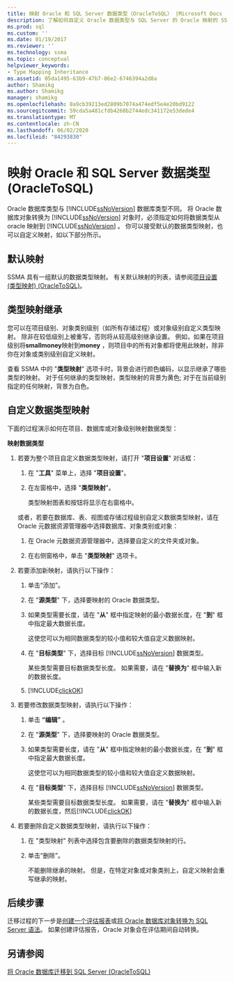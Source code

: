 ```yaml
---
title: 映射 Oracle 和 SQL Server 数据类型（OracleToSQL） |Microsoft Docs
description: 了解如何自定义 Oracle 数据类型与 SQL Server 的 Oracle 映射的 SSMA 或接受默认值。
ms.prod: sql
ms.custom: ''
ms.date: 01/19/2017
ms.reviewer: ''
ms.technology: ssma
ms.topic: conceptual
helpviewer_keywords:
- Type Mapping Inheritance
ms.assetid: 05da1495-63b9-47b7-86e2-6746394a2d8a
author: Shamikg
ms.author: Shamikg
manager: shamikg
ms.openlocfilehash: 8a9cb39213ed2809b7074a474edf5e4e20bd9122
ms.sourcegitcommit: 59cda5a481cfdb4268b2744edc341172e53dede4
ms.translationtype: MT
ms.contentlocale: zh-CN
ms.lasthandoff: 06/02/2020
ms.locfileid: "84293830"
---
```

# <a name="mapping-oracle-and-sql-server-data-types-oracletosql"></a>映射 Oracle 和 SQL Server 数据类型 (OracleToSQL)
Oracle 数据库类型与 [!INCLUDE[ssNoVersion](../../includes/ssnoversion-md.md)] 数据库类型不同。 将 Oracle 数据库对象转换为 [!INCLUDE[ssNoVersion](../../includes/ssnoversion-md.md)] 对象时，必须指定如何将数据类型从 oracle 映射到 [!INCLUDE[ssNoVersion](../../includes/ssnoversion-md.md)] 。 你可以接受默认的数据类型映射，也可以自定义映射，如以下部分所示。  
  
## <a name="default-mappings"></a>默认映射  
SSMA 具有一组默认的数据类型映射。 有关默认映射的列表，请参阅[项目设置 &#40;类型映射&#41; &#40;OracleToSQL&#41;](../../ssma/oracle/project-settings-type-mapping-oracletosql.md)。  
  
## <a name="type-mapping-inheritance"></a>类型映射继承  
您可以在项目级别、对象类别级别（如所有存储过程）或对象级别自定义类型映射。 除非在较低级别上被重写，否则将从较高级别继承设置。 例如，如果在项目级别将**smallmoney**映射到**money** ，则项目中的所有对象都将使用此映射，除非你在对象或类别级别自定义映射。  
  
查看 SSMA 中的 "**类型映射**" 选项卡时，背景会进行颜色编码，以显示继承了哪些类型的映射。 对于任何继承的类型映射，类型映射的背景为黄色; 对于在当前级别指定的任何映射，背景为白色。  
  
## <a name="customizing-data-type-mappings"></a>自定义数据类型映射  
下面的过程演示如何在项目、数据库或对象级别映射数据类型：  
  
**映射数据类型**  
  
1.  若要为整个项目自定义数据类型映射，请打开 "**项目设置**" 对话框：  
  
    1.  在 "**工具**" 菜单上，选择 "**项目设置**"。  
  
    2.  在左窗格中，选择 "**类型映射**"。  
  
        类型映射图表和按钮将显示在右窗格中。  
  
    或者，若要在数据库、表、视图或存储过程级别自定义数据类型映射，请在 Oracle 元数据资源管理器中选择数据库、对象类别或对象：  
  
    1.  在 Oracle 元数据资源管理器中，选择要自定义的文件夹或对象。  
  
    2.  在右侧窗格中，单击 "**类型映射**" 选项卡。  
  
2.  若要添加新映射，请执行以下操作：  
  
    1.  单击“添加”。  
  
    2.  在 "**源类型**" 下，选择要映射的 Oracle 数据类型。  
  
    3.  如果类型需要长度，请在 "**从**" 框中指定映射的最小数据长度，在 "**到**" 框中指定最大数据长度。  
  
        这使您可以为相同数据类型的较小值和较大值自定义数据映射。  
  
    4.  在 "**目标类型**" 下，选择目标 [!INCLUDE[ssNoVersion](../../includes/ssnoversion-md.md)] 数据类型。  
  
        某些类型需要目标数据类型长度。 如果需要，请在 "**替换为**" 框中输入新的数据长度。  
  
    5.  [!INCLUDE[clickOK](../../includes/clickok-md.md)]  
  
3.  若要修改数据类型映射，请执行以下操作：  
  
    1.  单击 **“编辑”** 。  
  
    2.  在 "**源类型**" 下，选择要映射的 Oracle 数据类型。  
  
    3.  如果类型需要长度，请在 "**从**" 框中指定映射的最小数据长度，在 "**到**" 框中指定最大数据长度。  
  
        这使您可以为相同数据类型的较小值和较大值自定义数据映射。  
  
    4.  在 "**目标类型**" 下，选择目标 [!INCLUDE[ssNoVersion](../../includes/ssnoversion-md.md)] 数据类型。  
  
        某些类型需要目标数据类型长度。 如果需要，请在 "**替换为**" 框中输入新的数据长度，然后[!INCLUDE[clickOK](../../includes/clickok-md.md)]  
  
4.  若要删除自定义数据类型映射，请执行以下操作：  
  
    1.  在 "类型映射" 列表中选择包含要删除的数据类型映射的行。  
  
    2.  单击“删除”。  
  
        不能删除继承的映射。 但是，在特定对象或对象类别上，自定义映射会重写继承的映射。  
  
## <a name="next-steps"></a>后续步骤  
迁移过程的下一步是[创建一个评估报表](assessing-oracle-schemas-for-conversion-oracletosql.md)或[将 Oracle 数据库对象转换为 SQL Server 语法](converting-oracle-schemas-oracletosql.md)。 如果创建评估报告，Oracle 对象会在评估期间自动转换。  
  
## <a name="see-also"></a>另请参阅  
[将 Oracle 数据库迁移到 SQL Server &#40;OracleToSQL&#41;](../../ssma/oracle/migrating-oracle-databases-to-sql-server-oracletosql.md)  
  
